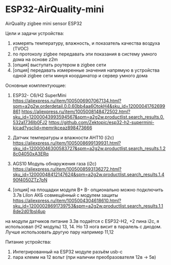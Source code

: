 # ESP32-AirQuality-mini
AirQuality zigbee mini sensor ESP32

Цели и задачи устройства:
1. измерять температуру, влажность, и показатель качества воздуха (TVOС)
2. по протоколу zigbee передавать эти показания в систему умного дома на основе z2m
3. [опция] выступать роутером в zigbee сети
4. [опция] передавать измеренные значения напрямую в устройства одной zigbee сети минуя координатор и сервер умного дома
 

Основные комплектующие: 
1. ESP32- C6/H2 SuperMini 
https://aliexpress.ru/item/1005006907067134.html?spm=a2g2w.orderdetail.0.0.60bb4aa6OtokH4&sku_id=12000041762699861
https://aliexpress.ru/item/1005008148472502.html?sku_id=12000043993594567&spm=a2g2w.productlist.search_results.0.532a1736lb0FJ2
https://github.com/Zektopic/esp32-h2-supermini-kicad?ysclid=memrikceaz898473666

2. Датчик температуры и влажности AHT10 (i2c)
https://aliexpress.ru/item/1005008699139931.html?sku_id=12000046300583727&spm=a2g2w.productlist.search_results.1.28c04050xA3ERq

3. AGS10 Модуль обнаружения газа (i2c)
https://aliexpress.ru/item/1005008593136272.html?sku_id=12000048412147624&spm=a2g2w.productlist.search_results.1.490f4050ZTz7pN

4. [опция] на площадки модуля B+ B- опционально можно подключить 3.7в LiIon АКБ совмещённый с модулем защиты
https://aliexpress.ru/item/1005004304618610.html?sku_id=12000028691739753&spm=a2g2w.productlist.search_results.1.18de2d01bsl4up

на модули датчиков питание 3.3в подаётся с ESP32-H2, +2 пина i2c, я использовал (H2 модуль) 13, 14. Но 13 нога висит в паралель с диодом. Лучше использовать другую пару например 11,12
 
Питание устройства:
1. Интегрированный на ESP32 модуле разъём usb-c
2. пара клемм на 12 вольт (при наличии преобразователя 12в -> 5в)

